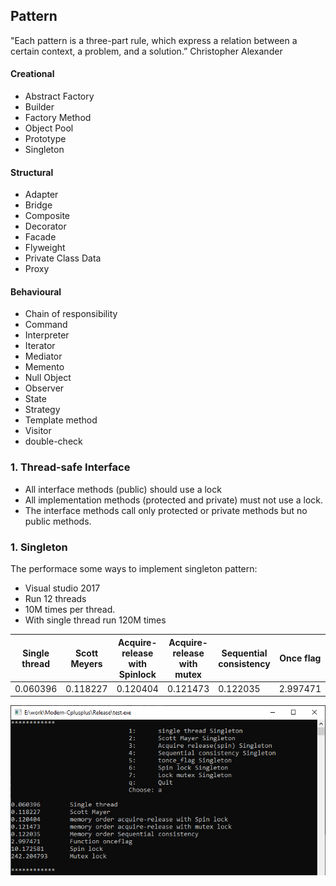 ## Pattern
"Each pattern is a three-part rule, which express a relation between a certain context, a problem, and a solution.” Christopher Alexander  
#### Creational
* Abstract Factory
* Builder
* Factory Method
* Object Pool
* Prototype
* Singleton
#### Structural
* Adapter
* Bridge
* Composite
* Decorator
* Facade
* Flyweight
* Private Class Data
* Proxy
#### Behavioural
* Chain of responsibility
* Command
* Interpreter
* Iterator
* Mediator
* Memento
* Null Object
* Observer
* State
* Strategy
* Template method
* Visitor
* double-check 
### 1. Thread-safe Interface
* All interface methods (public) should use a lock
* All implementation methods (protected and private) must not use a lock.
* The interface methods call only protected or private methods but no public methods.
### 1. Singleton
The performace some ways to implement singleton pattern:  
* Visual studio 2017
* Run 12 threads
* 10M times per thread.
* With single thread run 120M times  
  
| Single thread | Scott Meyers | Acquire-release with Spinlock | Acquire-release with mutex | Sequential consistency | Once flag | Spinlock  | Mutex      |
|---------------|--------------|-------------------------------|----------------------------|------------------------|-----------|-----------|------------|
| 0.060396      | 0.118227     | 0.120404                      | 0.121473                   | 0.122035               | 2.997471  | 10.172581 | 242.204793 |

![1](https://github.com/pvthuyet/Concurrency_With_Modern_Cpp/blob/master/resources/singleton_.png)
